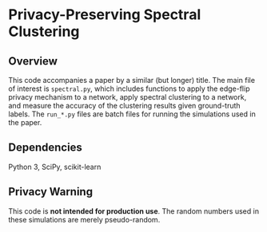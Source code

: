 # Privacy-Preserving Spectral Clustering

## Overview

This code accompanies a paper by a similar (but longer) title. The main file of interest is `spectral.py`, which includes functions to apply the edge-flip privacy mechanism to a network, apply spectral clustering to a network, and measure the accuracy of the clustering results given ground-truth labels. The `run_*.py` files are batch files for running the simulations used in the paper.

## Dependencies

Python 3, SciPy, scikit-learn

## Privacy Warning

This code is **not intended for production use**. The random numbers used in these simulations are merely pseudo-random.

